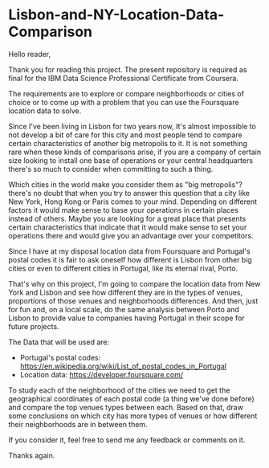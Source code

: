 # Lisbon-and-NY-Location-Data-Comparison

Hello reader,

Thank you for reading this project. The present repository is required as final for the IBM Data Science Professional Certificate from Coursera.

The requirements are to explore or compare neighborhoods or cities of choice or to come up with a problem that you can use the Foursquare location data to solve.

Since I've been living in Lisbon for two years now, It's almost impossible to not develop a bit of care for this city and most people tend to compare certain characteristics of another big metropolis to it. It is not something rare when these kinds of comparisons arise, if you are a company of certain size looking to install one base of operations or your central headquarters there's so much to consider when committing to such a thing.

Which cities in the world make you consider them as "big metropolis"? there's no doubt that when you try to answer this question that a city like New York, Hong Kong or Paris comes to your mind. Depending on different factors it would make sense to base your operations in certain places instead of others. Maybe you are looking for a great place that presents certain characteristics that indicate that it would make sense to set your operations there and would give you an advantage over your competitors.

Since I have at my disposal location data from Foursquare and Portugal's postal codes it is fair to ask oneself how different is Lisbon from other big cities or even to different cities in Portugal, like its eternal rival, Porto.

That's why on this project, I'm going to compare the location data from New York and Lisbon and see how different they are in the types of venues, proportions of those venues and neighborhoods differences. And then, just for fun and, on a local scale, do the same analysis between Porto and Lisbon to provide value to companies having Portugal in their scope for future projects.

The Data that will be used are:
  * Portugal's postal codes: https://en.wikipedia.org/wiki/List_of_postal_codes_in_Portugal
  * Location data: https://developer.foursquare.com/

To study each of the neighborhood of the cities we need to get the geographical coordinates of each postal code (a thing we've done before) and compare the top venues types between each. Based on that, draw some conclusions on which city has more types of venues or how different their neighborhoods are in between them.

If you consider it, feel free to send me any feedback or comments on it.

Thanks again.
